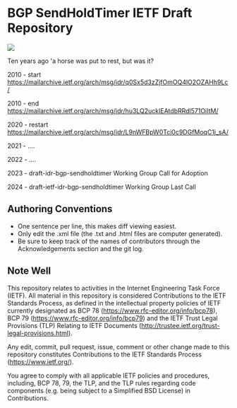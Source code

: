 BGP SendHoldTimer IETF Draft Repository
=========================================

<img src="http://sobornost.net/~job/bgp_holdtimer_tcp_deathgrip.gif">

Ten years ago 'a horse was put to rest, but was it?

2010 - start   https://mailarchive.ietf.org/arch/msg/idr/q0Sx5d3zZjfOmOQ4lO2OZAHh9Lc/

2010 - end     https://mailarchive.ietf.org/arch/msg/idr/hu3LQ2uckIEAtdbRRdl571OiItM/

2020 - restart https://mailarchive.ietf.org/arch/msg/idr/L9nWFBpW0Tci0c9DGfMoqC1j_sA/

2021 - ....

2022 - ....

2023 - draft-idr-bgp-sendholdtimer Working Group Call for Adoption

2024 - draft-ietf-idr-bgp-sendholdtimer Working Group Last Call


Authoring Conventions
---------------------

* One sentence per line, this makes diff viewing easiest.
* Only edit the .xml file (the .txt and .html files are computer generated).
* Be sure to keep track of the names of contributors through the Acknowledgements section and the git log.

Note Well
------

This repository relates to activities in the Internet Engineering Task Force
(IETF). All material in this repository is considered Contributions to the IETF
Standards Process, as defined in the intellectual property policies of IETF
currently designated as BCP 78 (https://www.rfc-editor.org/info/bcp78), BCP 79
(https://www.rfc-editor.org/info/bcp79) and the IETF Trust Legal Provisions
(TLP) Relating to IETF Documents (http://trustee.ietf.org/trust-legal-provisions.html).

Any edit, commit, pull request, issue, comment or other change made to this
repository constitutes Contributions to the IETF Standards Process
(https://www.ietf.org/).

You agree to comply with all applicable IETF policies and procedures,
including, BCP 78, 79, the TLP, and the TLP rules regarding code components
(e.g. being subject to a Simplified BSD License) in Contributions.

